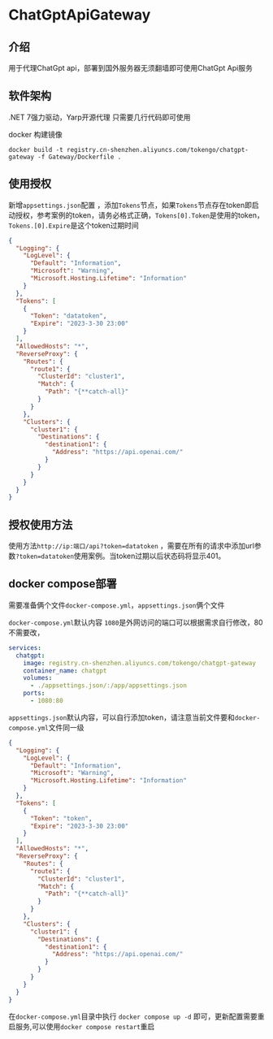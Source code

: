 # ChatGptApiGateway

## 介绍
用于代理ChatGpt api，部署到国外服务器无须翻墙即可使用ChatGpt Api服务

## 软件架构
.NET 7强力驱动，Yarp开源代理
只需要几行代码即可使用

docker 构建镜像

```shell
docker build -t registry.cn-shenzhen.aliyuncs.com/tokengo/chatgpt-gateway -f Gateway/Dockerfile .
```

## 使用授权

新增`appsettings.json`配置 ，添加`Tokens`节点，如果`Tokens`节点存在token即启动授权，参考案例的token，请务必格式正确，`Tokens[0].Token`是使用的token，`Tokens.[0].Expire`是这个token过期时间

```json
{
  "Logging": {
    "LogLevel": {
      "Default": "Information",
      "Microsoft": "Warning",
      "Microsoft.Hosting.Lifetime": "Information"
    }
  },
  "Tokens": [
    {
      "Token": "datatoken",
      "Expire": "2023-3-30 23:00"
    }
  ],
  "AllowedHosts": "*",
  "ReverseProxy": {
    "Routes": {
      "route1": {
        "ClusterId": "cluster1",
        "Match": {
          "Path": "{**catch-all}"
        }
      }
    },
    "Clusters": {
      "cluster1": {
        "Destinations": {
          "destination1": {
            "Address": "https://api.openai.com/"
          }
        }
      }
    }
  }
}
```

## 授权使用方法

使用方法`http://ip:端口/api?token=datatoken` ，需要在所有的请求中添加url参数`?token=datatoken`使用案例。当token过期以后状态码将显示401。

## docker compose部署

需要准备俩个文件`docker-compose.yml`，`appsettings.json`俩个文件

`docker-compose.yml`默认内容 `1080`是外网访问的端口可以根据需求自行修改，80不需要改，

```yaml
services:
  chatgpt:
    image: registry.cn-shenzhen.aliyuncs.com/tokengo/chatgpt-gateway
    container_name: chatgpt
    volumes:
      - ./appsettings.json/:/app/appsettings.json
    ports:
      - 1080:80
```

`appsettings.json`默认内容，可以自行添加token，请注意当前文件要和`docker-compose.yml`文件同一级

```json
{
  "Logging": {
    "LogLevel": {
      "Default": "Information",
      "Microsoft": "Warning",
      "Microsoft.Hosting.Lifetime": "Information"
    }
  },
  "Tokens": [
    {
      "Token": "token",
      "Expire": "2023-3-30 23:00"
    }
  ],
  "AllowedHosts": "*",
  "ReverseProxy": {
    "Routes": {
      "route1": {
        "ClusterId": "cluster1",
        "Match": {
          "Path": "{**catch-all}"
        }
      }
    },
    "Clusters": {
      "cluster1": {
        "Destinations": {
          "destination1": {
            "Address": "https://api.openai.com/"
          }
        }
      }
    }
  }
}
```

在`docker-compose.yml`目录中执行 `docker compose up -d` 即可，更新配置需要重启服务,可以使用`docker compose restart`重启
